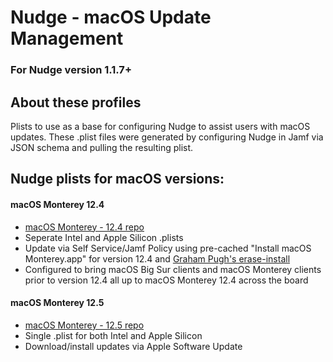 # Nudge - macOS Update Management
### For Nudge version 1.1.7+
## About these profiles

Plists to use as a base for configuring Nudge to assist users with macOS updates. These .plist files were generated by configuring Nudge in Jamf via JSON schema and pulling the resulting plist.

## Nudge plists for macOS versions:

#### macOS Monterey 12.4
- [macOS Monterey - 12.4 repo](https://www.gregknackstedt.com/Jamf_things/Configuration%20Profiles/com.github.macadmins.nudge/12.4/) 
- Seperate Intel and Apple Silicon .plists 
- Update via Self Service/Jamf Policy using pre-cached "Install macOS Monterey.app" for version 12.4 and [Graham Pugh's erase-install](https://github.com/grahampugh/erase-install)
- Configured to bring macOS Big Sur clients and macOS Monterey clients prior to version 12.4 all up to macOS Monterey 12.4 across the board

#### macOS Monterey 12.5
- [macOS Monterey - 12.5 repo](https://www.gregknackstedt.com/Jamf_things/Configuration%20Profiles/com.github.macadmins.nudge/12.5)
- Single .plist for both Intel and Apple Silicon  
- Download/install updates via Apple Software Update
